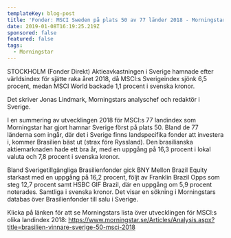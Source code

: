 ```yaml
---
templateKey: blog-post
title: 'Fonder: MSCI Sweden på plats 50 av 77 länder 2018 - Morningstar'
date: 2019-01-08T16:19:25.219Z
sponsored: false
featured: false
tags:
  - Morningstar
---
```

STOCKHOLM (Fonder Direkt) Aktieavkastningen i Sverige hamnade efter världsindex för sjätte raka året 2018, då MSCI:s Sverigeindex sjönk 6,5 procent, medan MSCI World backade 1,1 procent i svenska kronor.

Det skriver Jonas Lindmark, Morningstars analyschef och redaktör i Sverige.

I en summering av utvecklingen 2018 för MSCI:s 77 landindex som Morningstar har gjort hamnar Sverige först på plats 50. Bland de 77 länderna som ingår, där det i Sverige finns landspecifika fonder att investera i, kommer Brasilien bäst ut (strax före Ryssland). Den brasilianska aktiemarknaden hade ett bra år, med en uppgång på 16,3 procent i lokal valuta och 7,8 procent i svenska kronor.

Bland Sverigetillgängliga Brasilienfonder gick BNY Mellon Brazil Equity starkast med en uppgång på 16,2 procent, följt av Franklin Brazil Opps som steg 12,7 procent samt HSBC GIF Brazil, där en uppgång om 5,9 procent noterades. Samtliga i svenska kronor. Det visar en sökning i Morningstars databas över Brasilienfonder till salu i Sverige.

Klicka på länken för att se Morningstars lista över utvecklingen för MSCI:s olika landindex 2018: <https://www.morningstar.se/Articles/Analysis.aspx?title=brasilien-vinnare-sverige-50-msci-2018>
